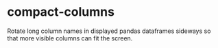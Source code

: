 # compact-columns
Rotate long column names in displayed pandas dataframes sideways so that more visible columns can fit the screen.

